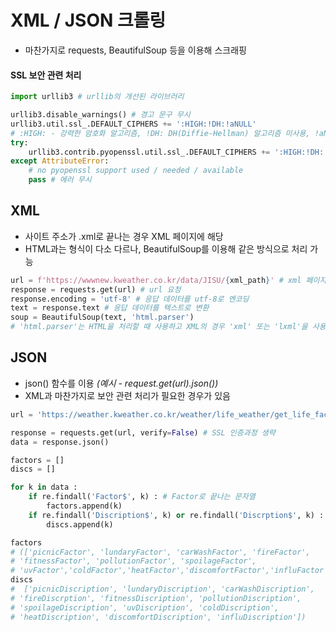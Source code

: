 # XML / JSON 크롤링
- 마찬가지로 requests, BeautifulSoup 등을 이용해 스크래핑
#### SSL 보안 관련 처리
```python
import urllib3 # urllib의 개선된 라이브러리

urllib3.disable_warnings() # 경고 문구 무시
urllib3.util.ssl_.DEFAULT_CIPHERS += ':HIGH:!DH:!aNULL' 
# :HIGH: - 강력한 암호화 알고리즘, !DH: DH(Diffie-Hellman) 알고리즘 미사용, !aNULL: 인증서가 없는 암호화 알고리즘 미사용
try:
    urllib3.contrib.pyopenssl.util.ssl_.DEFAULT_CIPHERS += ':HIGH:!DH:!aNULL' # SSL 암호화 스위트 추가
except AttributeError:
    # no pyopenssl support used / needed / available
    pass # 에러 무시
```
## XML
- 사이트 주소가 .xml로 끝나는 경우 XML 페이지에 해당
- HTML과는 형식이 다소 다르나, BeautifulSoup를 이용해 같은 방식으로 처리 가능
```python
url = f'https://wwwnew.kweather.co.kr/data/JISU/{xml_path}' # xml 페이지 링크
response = requests.get(url) # url 요청
response.encoding = 'utf-8' # 응답 데이터를 utf-8로 엔코딩
text = response.text # 응답 데이터를 텍스트로 변환
soup = BeautifulSoup(text, 'html.parser')
# 'html.parser'는 HTML을 처리할 때 사용하고 XML의 경우 'xml' 또는 'lxml'을 사용하나, 상황에 따라 달라질 수 있음
```

## JSON
- json() 함수를 이용 <i>(예시 - request.get(url).json())</i>
- XML과 마찬가지로 보안 관련 처리가 필요한 경우가 있음
```python
url = 'https://weather.kweather.co.kr/weather/life_weather/get_life_factor_list/11B00000'

response = requests.get(url, verify=False) # SSL 인증과정 생략
data = response.json()

factors = []
discs = []

for k in data :
    if re.findall('Factor$', k) : # Factor로 끝나는 문자열
        factors.append(k)
    if re.findall('Discription$', k) or re.findall('Discrption$', k) : # Discrption로 끝나는 문자열
        discs.append(k)

factors
# (['picnicFactor', 'lundaryFactor', 'carWashFactor', 'fireFactor',
# 'fitnessFactor', 'pollutionFactor', 'spoilageFactor',
# 'uvFactor','coldFactor','heatFactor','discomfortFactor','influFactor'],
discs
#  ['picnicDiscription', 'lundaryDiscription', 'carWashDiscription',
# 'fireDiscrption', 'fitnessDiscription', 'pollutionDiscription',
# 'spoilageDiscription', 'uvDiscription', 'coldDiscription',
# 'heatDiscription', 'discomfortDiscription', 'influDiscription'])
```